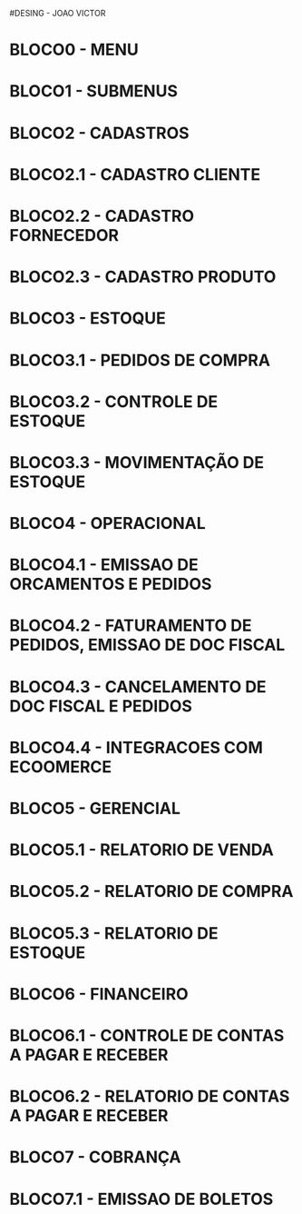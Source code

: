 #DESING - JOAO VICTOR

# BLOCO0 - MENU
# BLOCO1 - SUBMENUS
# BLOCO2 - CADASTROS
# 	BLOCO2.1 - CADASTRO CLIENTE
# 	BLOCO2.2 - CADASTRO FORNECEDOR
# 	BLOCO2.3 - CADASTRO PRODUTO
# BLOCO3 - ESTOQUE
# 	BLOCO3.1 - PEDIDOS DE COMPRA
# 	BLOCO3.2 - CONTROLE DE ESTOQUE
# 	BLOCO3.3 - MOVIMENTAÇÃO DE ESTOQUE
# BLOCO4 - OPERACIONAL 
#   BLOCO4.1 - EMISSAO DE ORCAMENTOS E PEDIDOS
#	  BLOCO4.2 - FATURAMENTO DE PEDIDOS, EMISSAO DE DOC FISCAL
# 	BLOCO4.3 - CANCELAMENTO DE DOC FISCAL E PEDIDOS
# 	BLOCO4.4 - INTEGRACOES COM ECOOMERCE
# BLOCO5 - GERENCIAL
# 	BLOCO5.1 - RELATORIO DE VENDA
# 	BLOCO5.2 - RELATORIO DE COMPRA
# 	BLOCO5.3 - RELATORIO DE ESTOQUE
# BLOCO6 - FINANCEIRO 
# 	BLOCO6.1 - CONTROLE DE CONTAS A PAGAR E RECEBER
# 	BLOCO6.2 - RELATORIO DE CONTAS A PAGAR E RECEBER
# BLOCO7 - COBRANÇA
# 	BLOCO7.1 - EMISSAO DE BOLETOS
